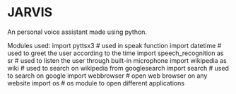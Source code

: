 # JARVIS
An personal voice assistant made using python.

Modules used:
import pyttsx3                          # used in speak function
import datetime                         # used to greet the user according to the time
import speech_recognition as sr         # used to listen the user through built-in microphone
import wikipedia as wiki                # used to search on wikipedia
from googlesearch import search         # used to search on google
import webbrowser                       # open web browser on any website
import os                               # os module to open different applications
